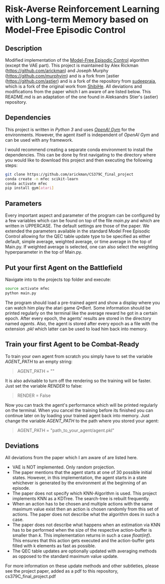 # Risk-Averse Reinforcement Learning with Long-term Memory based on Model-Free Episodic Control

## Description

Modified implementation of the [Model-Free Episodic Control](http://arxiv.org/abs/1606.04460) algorithm (except the VAE part). This project is maintained by Alex Rickman (https://github.com/arickman) and Joseph Murphy (https://github.com/murphyjm) and is a fork from  [astier (https://github.com/astier) and is a fork of the repository from [sudeepraja](https://github.com/sudeepraja/Model-Free-Episodic-Control), which is a fork of the original work from [ShibiHe](https://github.com/ShibiHe/Model-Free-Episodic-Control). All deviations and modifications from the paper which I am aware of are listed below. This README.md is an adaptation of the one found in Aleksandrs Stier's (astier) repository.

## Dependencies

This project is written in *Python 3* and uses *[OpenAI Gym](https://github.com/openai/gym)* for the environments. However, the agent itself is independent of *OpenAI Gym* and can be used with any framework.

I would recommend creating a separate conda environment to install the dependencies. This can be done by first navigating to the directory where you would like to download this project and then executing the following steps:

```sh
git clone https://github.com/arickman/CS379C_final_project
conda create -n mfec scikit-learn
conda activate mfec
pip install gym[atari]
```

## Parameters

Every important aspect and parameter of the program can be configured by a few variables which can be found on top of the file *main.py* and which are written in UPPERCASE. The default settings are those of the paper. We extended the parameters available in the standard Model Free Episodic Control allowing for the QEC table update type to be specified as either default, simple average, weighted average, or time average in the top of Main.py. If weighted average is selected, one can also select the weighting hyperparameter in the top of Main.py. 

## Put your first Agent on the Battlefield

Navigate into to the projects top folder and execute:

```sh
source activate mfec
python main.py
```

The program should load a pre-trained agent and show a display where you can watch him play the atari game _Q*Bert_. Some information should be printed regularly on the terminal like the average reward he got in a certain epoch. After every epoch, the agents' results are stored in the directory named *agents*. Also, the agent is stored after every epoch as a file with the extension *.pkl* which latter can be used to load him back into memory.

## Train your first Agent to be Combat-Ready

To train your own agent from scratch you simply have to set the variable *AGENT_PATH* to an empty string:
> AGENT_PATH = ""

It is also advisable to turn off the rendering so the training will be faster. Just set the variable *RENDER* to false:
> RENDER = False

Now you can track the agent's performance which will be printed regularly on the terminal. When you cancel the training before its finished you can continue later on by loading your trained agent back into memory. Just change the variable *AGENT_PATH* to the path where you stored your agent:
> AGENT_PATH = "path_to_your_agent/agent.pkl"

## Deviations

All deviations from the paper which I am aware of are listed here.

- VAE is NOT implemented. Only random projection.
- The paper mentions that the agent starts at one of 30 possible initial states. However, in this implementation, the agent starts in a state whichever is generated by the environment at the beginning of an episode.
- The paper does not specify which KNN-Algorithm is used. This project implements KNN as a KDTree. The search-tree is rebuilt frequently.
- When an action has to be chosen and multiple actions with the same maximum value exist then an action is chosen randomly from this set of actions. The paper does not describe what the algorithm does in such a case.
- The paper does not describe what happens when an estimation via KNN has to be performed when the size of the respective action-buffer is smaller than *k*. This implementation returns in such a case *float(inf)*. This ensures that this action gets executed and the action-buffer gets filled with k elements as fast as possible.
- The QEC table updates are optionally updated with averaging methods as opposed to the standard maximum value update. 

For more information on these update methods and other subtleties, please see the project paper, added as a pdf to this repository, cs379C_final_project.pdf
